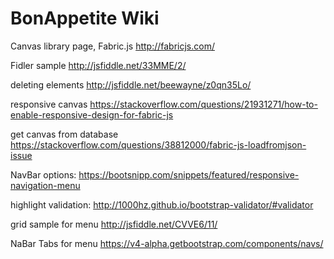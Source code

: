 # BonAppetite Wiki

Canvas library page, Fabric.js
http://fabricjs.com/

Fidler sample 
http://jsfiddle.net/33MME/2/

deleting elements
http://jsfiddle.net/beewayne/z0qn35Lo/

responsive canvas 
https://stackoverflow.com/questions/21931271/how-to-enable-responsive-design-for-fabric-js

get canvas from database 
https://stackoverflow.com/questions/38812000/fabric-js-loadfromjson-issue

NavBar options:
https://bootsnipp.com/snippets/featured/responsive-navigation-menu

highlight validation:
http://1000hz.github.io/bootstrap-validator/#validator

grid sample for menu 
http://jsfiddle.net/CVVE6/11/

NaBar Tabs for menu
https://v4-alpha.getbootstrap.com/components/navs/
